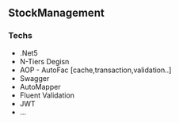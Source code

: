 
## StockManagement

### Techs
- .Net5
- N-Tiers Degisn
- AOP - AutoFac  [cache,transaction,validation..]
- Swagger
-	AutoMapper
- Fluent Validation
- JWT
- ...

